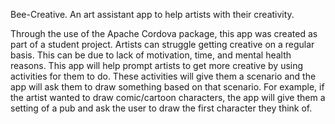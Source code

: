 Bee-Creative. An art assistant app to help artists with their creativity.

Through the use of the Apache Cordova package, this app was created as part of a student project. 
Artists can struggle getting creative on a regular basis. This can be due to lack of motivation, time, and mental health reasons. 
This app will help prompt artists to get more creative by using activities for them to do. These activities will give them a scenario and the app will ask them to draw something based on that scenario. 
For example, if the artist wanted to draw comic/cartoon characters, the app will give them a setting of a pub and ask the user to draw the first character they think of. 

